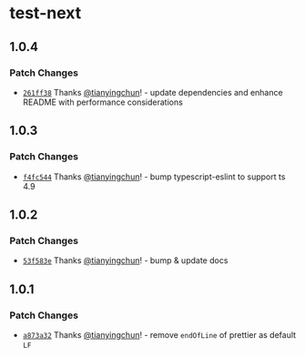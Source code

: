 # test-next

## 1.0.4

### Patch Changes

- [`261ff38`](https://github.com/hyperse-io/eslint-config-hyperse/commit/261ff385b29364db2fe5349094093fce956d2ff0) Thanks [@tianyingchun](https://github.com/tianyingchun)! - update dependencies and enhance README with performance considerations

## 1.0.3

### Patch Changes

- [`f4fc544`](https://github.com/hyperse-io/eslint-config-hyperse/commit/f4fc544ba4cb59b39fc7fd484f49eb6438c48692) Thanks [@tianyingchun](https://github.com/tianyingchun)! - bump typescript-eslint to support ts 4.9

## 1.0.2

### Patch Changes

- [`53f583e`](https://github.com/hyperse-io/eslint-config-hyperse/commit/53f583e507c46655c7d383691639109f6106c382) Thanks [@tianyingchun](https://github.com/tianyingchun)! - bump & update docs

## 1.0.1

### Patch Changes

- [`a873a32`](https://github.com/hyperse-io/eslint-config-hyperse/commit/a873a324dae1cbba55beb9c98d59c98f0e83cd2c) Thanks [@tianyingchun](https://github.com/tianyingchun)! - remove `endOfLine` of prettier as default `LF`
